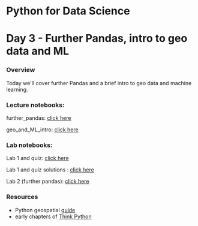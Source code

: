 
# Python for Data Science
# Day 3 - Further Pandas, intro to geo data and ML
### Overview
Today we'll cover further Pandas and a brief intro to geo data and machine learning.

### Lecture notebooks:

further_pandas: [click here](https://colab.research.google.com/github/worldbank/Python-for-Data-Science/blob/master/June_2021_ETEC/day_3/1_further_pandas.ipynb)

geo_and_ML_intro: [click here](https://colab.research.google.com/github/worldbank/Python-for-Data-Science/blob/master/June_2021_ETEC/day_3/ML_intro.ipynb)

### Lab notebooks:

Lab 1 and quiz: [click here](https://colab.research.google.com/github/worldbank/Python-for-Data-Science/blob/master/June_2021_ETEC/day_3/Day_3_Lab_1_and_quiz.ipynb)

Lab 1 and quiz solutions : [click here](https://colab.research.google.com/github/worldbank/Python-for-Data-Science/blob/master/June_2021_ETEC/day_3/Day_3_Lab_1_and_quiz_solutions.ipynb)

Lab 2 (further pandas): [click here](https://colab.research.google.com/github/worldbank/Python-for-Data-Science/blob/master/June_2021_ETEC/day_3/Day_3_Lab_2_further_pandas.ipynb)

### Resources
* Python geospatial [guide](https://autogis-site.readthedocs.io/en/stable/index.html)
* early chapters of [Think Python](http://greenteapress.com/thinkpython2/thinkpython2.pdf)

